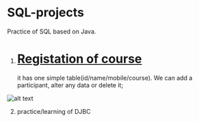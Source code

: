 # SQL-projects

Practice of SQL based on Java.

1. [<H1>Registation of course</H1>](https://github.com/self-harm/SQL-projects/tree/main/RegistrationCourse)  it has one simple table(id/name/mobile/course). We can add a participant, alter any data or delete it;

![alt text](https://github.com/self-harm/SQL-projects/blob/main/SQL.PNG?raw=true)

2. practice/learning of DJBC
